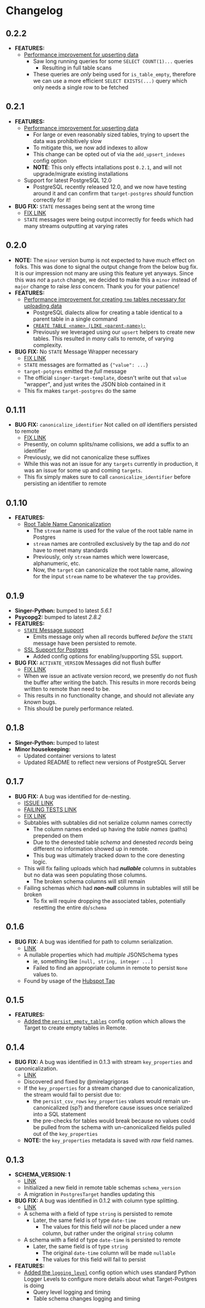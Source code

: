 # Changelog

## 0.2.2

- **FEATURES:**
  - [Performance improvement for upserting data](https://github.com/datamill-co/target-postgres/pull/161)
    - Saw long running queries for some `SELECT COUNT(1)...` queries
      - Resulting in full table scans
    - These queries are _only_ being used for `is_table_empty`, therefore we can use a more efficient
      `SELECT EXISTS(...)` query which only needs a single row to be fetched

## 0.2.1

- **FEATURES:**
  - [Performance improvement for upserting data ](https://github.com/datamill-co/target-postgres/pull/152)
    - For large or even reasonably sized tables, trying to upsert the data was prohibitively slow
    - To mitigate this, we now add indexes to allow
    - This change can be opted out of via the `add_upsert_indexes` config option
    - **NOTE**: This only effects intallations post `0.2.1`, and will not upgrade/migrate existing installations
  - Support for latest PostgreSQL 12.0
    - PostgreSQL recently released 12.0, and we now have testing around it and can confirm that `target-postgres`
      _should_ function correctly for it!
- **BUG FIX:** `STATE` messages being sent at the wrong time
  - [FIX LINK](https://github.com/datamill-co/target-postgres/pull/149)
  - `STATE` messages were being output incorrectly for feeds which had many streams outputting at varying rates

## 0.2.0

- **NOTE:** The `minor` version bump is not expected to have much effect on folks. This was done to signal the
  output change from the below bug fix. It is our impression not many are using this feature yet anyways. Since
  this was _not_ a `patch` change, we decided to make this a `minor` instead of `major` change to raise _less_
  concern. Thank you for your patience!
- **FEATURES:**
  - [Performance improvement for creating `tmp` tables necessary for uploading data](https://github.com/datamill-co/target-postgres/pull/147)
    - PostgreSQL dialects allow for creating a table identical to a parent table in a single command
    - [`CREATE TABLE <name> (LIKE <parent-name>);`](https://www.postgresql.org/docs/9.1/sql-createtable.html)
    - Previously we leveraged using our `upsert` helpers to create new tables. This resulted in _many_ calls
      to remote, of varying complexity.
- **BUG FIX:** No `STATE` Message Wrapper necessary
  - [FIX LINK](https://github.com/datamill-co/target-postgres/pull/142)
  - `STATE` messages are formatted as `{"value": ...}`
  - `target-potgres` emitted the _full_ message
  - The official `singer-target-template`, doesn't write out that `value` "wrapper", and just writes
    the JSON blob contained in it
  - This fix makes `target-postgres` do the same

## 0.1.11

- **BUG FIX:** `canonicalize_identifier` Not called on _all_ identifiers persisted to remote
  - [FIX LINK](https://github.com/datamill-co/target-postgres/pull/144)
  - Presently, on column splits/name collisions, we add a suffix to an identifier
  - Previously, we did not canonicalize these suffixes
  - While this was not an issue for any `targets` currently in production, it was an issue
    for some up and coming `targets`.
  - This fix simply makes sure to call `canonicalize_identifier` before persisting an identifier to remote

## 0.1.10

- **FEATURES:**
  - [Root Table Name Canonicalization](https://github.com/datamill-co/target-postgres/pull/131)
    - The `stream` name is used for the value of the root table name in Postgres
    - `stream` names are controlled exclusively by the tap and do _not_ have to meet many standards
    - Previously, only `stream` names which were lowercase, alphanumeric, etc.
    - Now, the `target` can canonicalize the root table name, allowing for the input `stream` name to be
      whatever the `tap` provides.

## 0.1.9

- **Singer-Python:** bumped to latest _5.6.1_
- **Psycopg2:** bumped to latest _2.8.2_
- **FEATURES:**
  - [`STATE` Message support](https://github.com/datamill-co/target-postgres/pull/130)
    - Emits message only when all records buffered _before_ the `STATE` message have been persisted to remote.
  - [SSL Support for Postgres](https://github.com/datamill-co/target-postgres/pull/124)
    - Added config options for enabling/supporting SSL support.
- **BUG FIX:** `ACTIVATE_VERSION` Messages did not flush buffer
  - [FIX LINK](https://github.com/datamill-co/target-postgres/pull/135)
  - When we issue an activate version record, we presently do not flush the buffer after writing the batch. This results in more records being written to remote than need to be.
  - This results in no functionality change, and should not alleviate any _known_ bugs.
  - This should be purely performance related.

## 0.1.8

- **Singer-Python:** bumped to latest
- **Minor housekeeping:**
  - Updated container versions to latest
  - Updated README to reflect new versions of PostgreSQL Server

## 0.1.7

- **BUG FIX:** A bug was identified for de-nesting.
  - [ISSUE LINK](https://github.com/datamill-co/target-postgres/issues/109)
  - [FAILING TESTS LINK](https://github.com/datamill-co/target-postgres/pull/110)
  - [FIX LINK](https://github.com/datamill-co/target-postgres/pull/111)
  - Subtables with subtables did not serialize column names correctly
    - The column names ended up having the _table names_ (paths) prepended on them
    - Due to the denested table _schema_ and denested _records_ being different
      no information showed up in remote.
    - This bug was ultimately tracked down to the core denesting logic.
  - This will fix failing uploads which had **_nullable_** columns in subtables but
    no data was seen populating those columns.
    - The broken schema columns will still remain
  - Failing schemas which had **_non-null_** columns in subtables will still be broken
    - To fix will require dropping the associated tables, potentially resetting the entire
      `db`/`schema`

## 0.1.6

- **BUG FIX:** A bug was identified for path to column serialization.
  - [LINK](https://github.com/datamill-co/target-postgres/pull/100)
  - A nullable properties which had _multiple_ JSONSchema types
    - ie, something like `[null, string, integer ...]`
    - Failed to find an appropriate column in remote to persist `None` values to.
  - Found by usage of the [Hubspot Tap](https://github.com/singer-io/tap-hubspot)

## 0.1.5

- **FEATURES:**
  - [Added the `persist_empty_tables`](https://github.com/datamill-co/target-postgres/pull/97) config option which allows the Target to create empty tables in Remote.

## 0.1.4

- **BUG FIX:** A bug was identified in 0.1.3 with stream `key_properties` and canonicalization.
  - [LINK](https://github.com/datamill-co/target-postgres/pull/95)
  - Discovered and fixed by @mirelagrigoras
  - If the `key_properties` for a stream changed due to canonicalization, the stream would fail to persist due to:
    - the `persist_csv_rows` `key_properties` values would remain un-canonicalized (sp?) and therefore cause issues once serialized into a SQL statement
    - the pre-checks for tables would break because no values could be pulled from the schema with un-canonicalized fields pulled out of the `key_properties`
  - **NOTE:** the `key_properties` metadata is saved with _raw_ field names.

## 0.1.3

- **SCHEMA_VERSION: 1**
  - [LINK](https://github.com/datamill-co/target-postgres/pull/89)
  - Initialized a new field in remote table schemas `schema_version`
  - A migration in `PostgresTarget` handles updating this
- **BUG FIX:** A bug was identified in 0.1.2 with column type splitting.
  - [LINK](https://github.com/datamill-co/target-postgres/pull/89)
  - A schema with a field of type `string` is persisted to remote
    - Later, the same field is of type `date-time`
      - The values for this field will _not_ be placed under a new column, but rather under the original `string` column
  - A schema with a field of type `date-time` is persisted to remote
    - Later, the same field is of type `string`
      - The original `date-time` column will be made `nullable`
      - The values for this field will fail to persist
- **FEATURES:**
  - [Added the `logging_level`](https://github.com/datamill-co/target-postgres/pull/92) config option which uses standard Python Logger Levels to configure more details about what Target-Postgres is doing
    - Query level logging and timing
    - Table schema changes logging and timing

